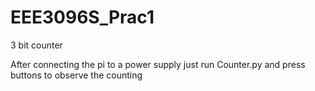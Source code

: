 # EEE3096S_Prac1
3 bit counter

After connecting the pi to a power supply just run Counter.py and press buttons to observe the counting
